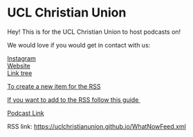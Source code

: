 # UCL Christian Union

Hey! This is for the UCL Christian Union to host podcasts on!

We would love if you would get in contact with us: <br>

<a href = "https://www.instagram.com/ucl.cu" > Instagram </a> <br>
<a href = "https://uclchristianunion.wixsite.com/uclcu" > Website </a> <br>
<a href = "https://linktr.ee/ucl.cu" > Link tree </a> <br>


<a href = "https://uclchristianunion.github.io/ItemCreator/ItemCreator.html"> To create a new item for the RSS </a>

<a href ="https://uclchristianunion.github.io/AddItemGuide.html"> If you want to add to the RSS follow this guide </a>

<a href="https://open.spotify.com/show/1QuL94lfutdVuvbhYROArS"> Podcast  Link</a>

RSS link: https://uclchristianunion.github.io/WhatNowFeed.xml

